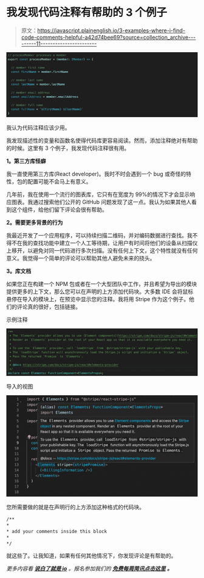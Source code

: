 # 我发现代码注释有帮助的 3 个例子

> 原文：<https://javascript.plainenglish.io/3-examples-where-i-find-code-comments-helpful-a42d74bee69?source=collection_archive---------11----------------------->

![](img/a03a0f9c052730ecacce0df1281eb851.png)

我认为代码注释应该少用。

我发现描述性的变量和函数名使得代码库更容易阅读。然而，添加注释绝对有帮助的时候。这里有 3 个例子，我发现代码注释很有用。

**1。第三方库怪癖**

我一直使用第三方库(React developer)。我时不时会遇到一个 bug 或奇怪的特性，包的配置可能不会马上有意义。

几年前，我在使用一个流行的图表库，它只有在宽度为 99%的情况下才会显示响应图表。我通过搜索他们公开的 GitHub 问题发现了这一点。我认为如果其他人看到这个组件，给他们留下评论会很有帮助。

**2。需要更多背景的行为**

我最近开发了一个应用程序，可以持续扫描二维码，并对编码数据进行查找。我不得不在我的查找功能中建立一个人工等待期，让用户有时间将他们的设备从扫描仪上移开，以避免对同一代码进行多次扫描。没有任何上下文，这个特性就没有任何意义。我觉得一个简单的评论可以帮助其他人避免未来的挠头。

**3。库文档**

如果您正在构建一个 NPM 包或者在一个大型团队中工作，并且希望为导出的模块提供更多的上下文，那么您可以在声明的上方添加代码块。大多数 IDE 会将鼠标悬停在导入的模块上，在预览中显示您的注释。我将用 Stripe 作为这个例子。他们的评论真的很好，包括链接。

示例注释

![](img/f5644815888ab430a55e5b9b33d336ea.png)

导入的视图

![](img/2d9598451f80d9c4163e41f0eee7ba6e.png)

您所需要做的就是在声明行的上方添加这种格式的代码块。

```
/**
*
* add your comments inside this block
*
*/
```

就这些了。让我知道，如果有任何其他情况下，你发现评论是有帮助的。

*更多内容看* [***说白了就是 io***](http://plainenglish.io/) *。报名参加我们的* [***免费每周简讯点击这里***](http://newsletter.plainenglish.io/) ***。***